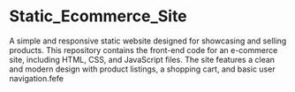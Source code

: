 # Static_Ecommerce_Site
A simple and responsive static website designed for showcasing and selling products. This repository contains the front-end code for an e-commerce site, including HTML, CSS, and JavaScript files. The site features a clean and modern design with product listings, a shopping cart, and basic user navigation.fefe

